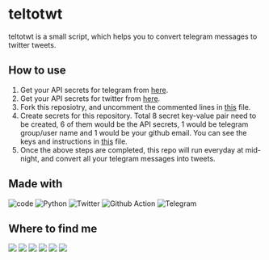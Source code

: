 # teltotwt

teltotwt is a small script, which helps you to convert telegram messages to twitter tweets.

## How to use
1. Get your API secrets for telegram from [here](https://my.telegram.org/apps).
2. Get your API secrets for twitter from [here](https://developer.twitter.com/en/portal/dashboard).
3. Fork this reposiotry, and uncomment the commented lines in [this](https://github.com/aps08/teltotwt/blob/main/.github/workfows/actions.yml) file.
4. Create secrets for this repository. Total 8 secret key-value pair need to be created, 6 of them would be the API secrets, 1 would be telegram group/user name and 1 would be your github email. You can see the keys and instructions in [this](https://github.com/aps08/teltotwt/blob/main/src/config.py) file.
5. Once the above steps are completed, this repo will run everyday at mid-night, and convert all your telegram messages into tweets.

## Made with
![code](https://img.shields.io/badge/Visual_Studio_Code-0078D4?style=for-the-badge&logo=visual%20studio%20code&logoColor=white)
![Python](https://img.shields.io/badge/python-3670A0?style=for-the-badge&logo=python&logoColor=ffdd54)
![Twitter](https://img.shields.io/badge/Twitter-1DA1F2?style=for-the-badge&logo=twitter&logoColor=white)
![Github Action](https://img.shields.io/badge/GitHub_Actions-2088FF?style=for-the-badge&logo=github-actions&logoColor=white)
![Telegram](https://img.shields.io/badge/Telegram-2CA5E0?style=for-the-badge&logo=telegram&logoColor=white)


## Where to find me
 
<p align="left">
 <a href="https://twitter.com/aps08__"><img src="https://img.shields.io/badge/Twitter-1DA1F2?style=for-the-badge&logo=twitter&logoColor=white"></a>
 <a href="https://medium.com/@aps08"><img src="https://img.shields.io/badge/Medium-12100E?style=for-the-badge&logo=medium&logoColor=white"></a>
 <a href="https://www.linkedin.com/in/aps08"><img src="https://img.shields.io/badge/LinkedIn-0077B5?style=for-the-badge&logo=linkedin&logoColor=white"></a>
 <a href="https://github.com/aps08"><img src="https://img.shields.io/badge/GitHub-100000?style=for-the-badge&logo=github&logoColor=white"></a>
 <a href="https://www.youtube.com/channel/UC8biJQnoqm1s2FZ8LK90baA"><img src="https://img.shields.io/badge/YouTube-FF0000?style=for-the-badge&logo=youtube&logoColor=white"></a>
 <a href="mailto:anoopprsingh@gmail.com"><img src="https://img.shields.io/badge/Gmail-D14836?style=for-the-badge&logo=gmail&logoColor=white"></a>
</p>
